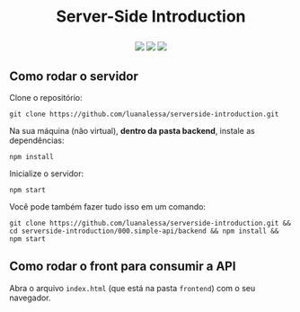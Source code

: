 
# <p align = "center"> Server-Side Introduction </p>
<p align = "center">
<img src="https://img.shields.io/badge/author-luanalessa-blue?style=flat-square" />
<img src="https://img.shields.io/badge/author-jpgsaraceni-blue?style=flat-square" />
 <img src="https://img.shields.io/github/languages/count/luanalessa/serverside-introduction?color=blue&style=flat-square" />

</br>

## Como rodar o servidor

Clone o repositório:

```shell
git clone https://github.com/luanalessa/serverside-introduction.git
```

Na sua máquina (não virtual), **dentro da pasta backend**, instale as dependências:

```shell
npm install
```

Inicialize o servidor:

```shell
npm start
```

Você pode também fazer tudo isso em um comando:

```shell
git clone https://github.com/luanalessa/serverside-introduction.git && cd serverside-introduction/000.simple-api/backend && npm install && npm start
```

## Como rodar o front para consumir a API

Abra o arquivo `index.html` (que está na pasta `frontend`) com o seu navegador.



